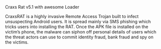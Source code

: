 Craxs Rat v5.1 with awesome Loader



CraxsRAT is a highly invasive Remote Access Trojan built to infect unsuspecting Android users. It is spread mainly via SMS phishing which tricks users into installing the RAT. Once the APK file is installed on the victim’s phone, the malware can siphon off personal details of users which the threat actors can use to commit identity fraud, bank fraud and spy on the victims.